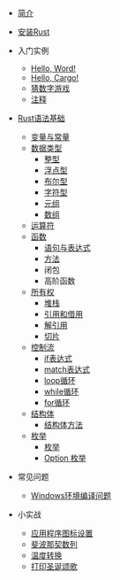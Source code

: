 * [简介](/)
* [安装Rust](/install_rust/)
* 入门实例
  * [Hello, Word!](/simple_example/hello_world)
  * [Hello, Cargo!](/simple_example/hello_cargo)
  * [猜数字游戏](/simple_example/guessing_game)
  * [注释](/simple_example/comment)

* [Rust语法基础](/syntax_base/)
  * [变量与常量](/syntax_base/variable_constant)
  * [数据类型](/syntax_base/data_types/)
    * [整型](/syntax_base/data_types/integer)
    * [浮点型](/syntax_base/data_types/floating_point_number)
    * [布尔型](/syntax_base/data_types/bool)
    * [字符型](/syntax_base/data_types/char)
    * [元组](/syntax_base/data_types/tuple)
    * [数组](/syntax_base/data_types/array)
  * [运算符](/syntax_base/operator)
  * [函数](/syntax_base/function/)
    * [语句与表达式](/syntax_base/function/statement_expression)
    * [方法](/syntax_base/struct/methods)
    * 闭包
    * 高阶函数
  * [所有权](/syntax_base/ownership/)
    * [堆栈](/syntax_base/ownership/heap_stack)
    * [引用和借用](/syntax_base/ownership/references)
    * [解引用](/syntax_base/ownership/dereference)
    * [切片](/syntax_base/ownership/slice)
  * [控制流](/syntax_base/control_flow/)
    * [if表达式](/syntax_base/control_flow/if)
    * [match表达式](/syntax_base/control_flow/match)
    * [loop循环](/syntax_base/control_flow/loop)
    * [while循环](/syntax_base/control_flow/while)
    * [for循环](/syntax_base/control_flow/for)
  * [结构体](/syntax_base/struct/)
    * [结构体方法](/syntax_base/struct/methods)
  * [枚举](/syntax_base/enums/)
    * [枚举](/syntax_base/enums/enums)
    * [Option 枚举](/syntax_base/enums/option)
* 常见问题
  * [Windows环境编译问题](/error/windows_compile)

* 小实战
  * [应用程序图标设置](/demo/rust_icon)
  * [斐波那契数列](/demo/fibonacci)
  * [温度转换](/demo/temperature)
  * [打印圣诞颂歌](/demo/the_twelve_days_of_christmas)

